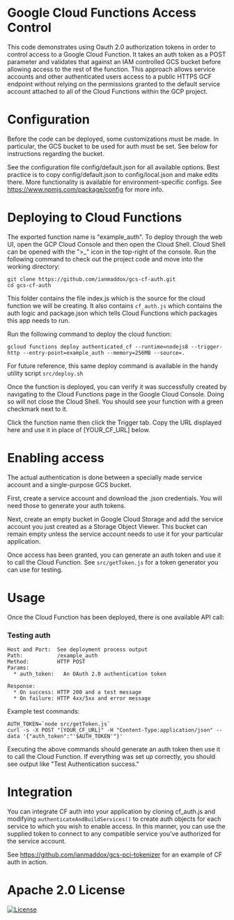 # Google Cloud Functions Access Control
This code demonstrates using Oauth 2.0 authorization tokens in order to control access to a Google Cloud Function. It takes an auth token as a POST parameter and validates that against an IAM controlled GCS bucket before allowing access to the rest of the function. This approach allows service accounts and other authenticated users access to a public HTTPS GCF endpoint without relying on the permissions granted to the default service account attached to all of the Cloud Functions within the GCP project.

# Configuration
Before the code can be deployed, some customizations must be made. In particular, the GCS bucket to be used for auth must be set. See below for instructions regarding the bucket.

See the configuration file config/default.json for all available options. Best practice is to copy config/default.json to config/local.json and make edits there. More functionality is available for environment-specific configs. See https://www.npmjs.com/package/config for more info.

# Deploying to Cloud Functions
The exported function name is "example_auth". To deploy through the web UI, open the GCP Cloud Console and then open the Cloud Shell. Cloud Shell can be opened with the ">_" icon in the top-right of the console.
Run the following command to check out the project code and move into the working directory:

```
git clone https://github.com/ianmaddox/gcs-cf-auth.git
cd gcs-cf-auth
```

This folder contains the file index.js which is the source for the cloud function we will be creating. It also contains `cf_auth.js` which contains the auth logic and package.json which tells Cloud Functions which packages this app needs to run.

Run the following command to deploy the cloud function:
```
gcloud functions deploy authenticated_cf --runtime=nodejs8 --trigger-http --entry-point=example_auth --memory=256MB --source=.
```

For future reference, this same deploy command is available in the handy utility script `src/deploy.sh`

Once the function is deployed, you can verify it was successfully created by navigating to the Cloud Functions page in the Google Cloud Console. Doing so will not close the Cloud Shell. You should see your function with a green checkmark next to it.

Click the function name then click the Trigger tab. Copy the URL displayed here and use it in place of [YOUR_CF_URL] below.

# Enabling access
The actual authentication is done between a specially made service account and a single-purpose GCS bucket.

First, create a service account and download the .json credentials. You will need those to generate your auth tokens.

Next, create an empty bucket in Google Cloud Storage and add the service account you just created as a Storage Object Viewer. This bucket can remain empty unless the service account needs to use it for your particular application.

Once access has been granted, you can generate an auth token and use it to call the Cloud Function. See `src/getToken.js` for a token generator you can use for testing.

# Usage
Once the Cloud Function has been deployed, there is one available API call:
### Testing auth
```
Host and Port:  See deployment process output
Path:           /example_auth
Method:         HTTP POST
Params:
  * auth_token:   An OAuth 2.0 authentication token

Response:
  * On success: HTTP 200 and a test message
  * On failure: HTTP 4xx/5xx and error message
```

Example test commands:
```
AUTH_TOKEN=`node src/getToken.js`
curl -s -X POST "[YOUR_CF_URL]" -H "Content-Type:application/json" --data '{"auth_token":"'$AUTH_TOKEN'"}'
```

Executing the above commands should generate an auth token then use it to call the Cloud Function. If everything was set up correctly, you should see output like "Test Authentication success."

# Integration
You can integrate CF auth into your application by cloning cf_auth.js and modifying `authenticateAndBuildServices()` to create auth objects for each service to which you wish to enable access. In this manner, you can use the supplied token to connect to any compatible service you've authorized for the service account.

See https://github.com/ianmaddox/gcs-pci-tokenizer for an example of CF auth in action.

# Apache 2.0 License
[![License](https://img.shields.io/badge/License-Apache%202.0-blue.svg)](https://opensource.org/licenses/Apache-2.0)
